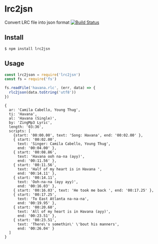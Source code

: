 # lrc2jsn

Convert LRC file into json format
[![Build Status](https://travis-ci.org/dkakashi69/lrc2json.svg?branch=master)](https://travis-ci.org/dkakashi69/lrc2json)
## Install
```
$ npm install lrc2jsn
```

## Usage
```js
const lrc2json = require('lrc2jsn')
const fs = require('fs')

fs.readFile('havana.rlc', (err, data) => {
  rlc2json(data.toString('utf8'))
})

```
```
{ 
  ar: 'Camila Cabello, Young Thug',
  ti: 'Havana',
  al: 'Havana (Single)',
  by: 'ZingMp3 Lyric',
  length: '03:36',
  scripts: [
    {start: '00:00.00', text: 'Song: Havana', end: '00:02.00' },
    { start: '00:02.00',
      text: 'Singer: Camila Cabello, Young Thug',
      end: '00:04.00' },
    { start: '00:08.86',
      text: 'Havana ooh na-na (ayy)',
      end: '00:11.56' },
    { start: '00:11.56',
      text: 'Half of my heart is in Havana ',
      end: '00:14.11' },
    { start: '00:14.11',
      text: 'Ooh-na-na (ayy ayy)',
      end: '00:16.03' },
    { start: '00:16.03', text: 'He took me back ', end: '00:17.25' },
    { start: '00:17.25',
      text: 'To East Atlanta na-na-na',
      end: '00:19.95' },
    { start: '00:20.60',
      text: 'All of my heart is in Havana (ayy)',
      end: '00:23.51' },
    { start: '00:23.51',
      text: 'There\'s somethin\' \'bout his manners',
      end: '00:26.04' } 
  ]
}
```
